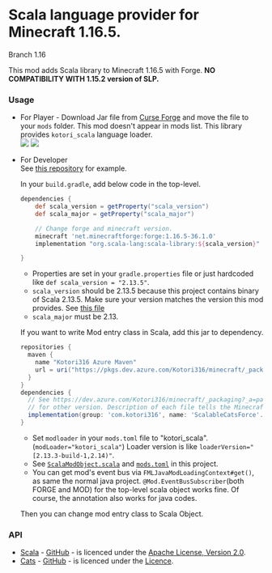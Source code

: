 # Scala language provider for Minecraft 1.16.5.

Branch 1.16

This mod adds Scala library to Minecraft 1.16.5 with Forge.
**NO COMPATIBILITY WITH 1.15.2 version of SLP.**

### Usage

* For Player - Download Jar file from [Curse Forge][curse_forge] and move the file to your `mods` folder.
This mod doesn't appear in mods list.
This library provides `kotori_scala` language loader.  
[![](http://cf.way2muchnoise.eu/versions/scalable-cats-force.svg)][curse_forge]
[![](http://cf.way2muchnoise.eu/full_scalable-cats-force_downloads.svg)][curse_forge]

[curse_forge]: https://www.curseforge.com/minecraft/mc-mods/scalable-cats-force

* For Developer  
  See [this repository](https://github.com/Kotori316/SLP-example) for example.

  In your `build.gradle`, add below code in the top-level.

  ```groovy
  dependencies {
      def scala_version = getProperty("scala_version")
      def scala_major = getProperty("scala_major")
  
      // Change forge and minecraft version.
      minecraft 'net.minecraftforge:forge:1.16.5-36.1.0'
      implementation "org.scala-lang:scala-library:${scala_version}"
  
  }
  ```

  * Properties are set in your `gradle.properties` file or just hardcoded like `def scala_version = "2.13.5"`.
  * `scala_version` should be 2.13.5 because this project contains binary of Scala 2.13.5. Make sure your version matches the version this mod provides. See [this file](https://github.com/Kotori316/SLP/blob/1.16/gradle.properties)
  * `scala_major` must be 2.13.

  If you want to write Mod entry class in Scala, add this jar to dependency.
  
  ```groovy
  repositories {
    maven {
      name "Kotori316 Azure Maven"
      url = uri("https://pkgs.dev.azure.com/Kotori316/minecraft/_packaging/mods/maven/v1")
    }
  }
  dependencies {
    // See https://dev.azure.com/Kotori316/minecraft/_packaging?_a=package&feed=mods&package=com.kotori316%3Ascalablecatsforce&protocolType=maven&view=versions 
    // for other version. Description of each file tells the Minecraft version it works with.
    implementation(group: 'com.kotori316', name: 'ScalableCatsForce'.toLowerCase(Locale.ROOT), version: '2.13.5-build-2', classifier: 'dev')
  }
  ```
  * Set `modloader` in your `mods.toml` file to "kotori_scala". (`modLoader="kotori_scala"`) Loader version is like `loaderVersion="[2.13.3-build-1,2.14)"`.
  * See [`ScalaModObject.scala`](https://github.com/Kotori316/SLP/blob/1.16/src/main/scala/com/kotori316/scala_lib/example/ScalaModObject.scala) and [`mods.toml`](https://github.com/Kotori316/SLP/blob/1.16/src/main/resources/META-INF/mods.toml) in this project.
  * You can get mod's event bus via `FMLJavaModLoadingContext#get()`, as same the normal java project. `@Mod.EventBusSubscriber`(both FORGE and MOD) for the top-level scala object works fine. Of course, the annotation also works for java codes.

  Then you can change mod entry class to Scala Object.

### API
* [Scala](https://www.scala-lang.org/) - [GitHub](https://github.com/scala/scala) - is licenced under the [Apache License, Version 2.0](https://www.scala-lang.org/license/).
* [Cats](https://typelevel.org/cats/) - [GitHub](https://github.com/typelevel/cats) - is licenced under the [Licence](https://github.com/typelevel/cats/blob/master/COPYING).
